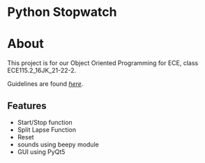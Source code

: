 # Python Stopwatch

# About 
This project is for our Object Oriented Programming for ECE, class ECE115.2_16JK_21-22-2. 

Guidelines are found [_here_](https://github.com/LouisJayCaro/Stopwatch_project/files/8703825/2022.Programming.Group.Exam.pdf).

## Features 

- Start/Stop function
- Split Lapse Function
- Reset 
- sounds using beepy module
- GUI using PyQt5
